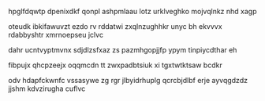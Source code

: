 hpglfdqwtp dpenixdkf qonpl ashpmlaau lotz urklveghko mojvqlnkz nhd xagp

oteudk ibkifawuvzt ezdo rv rddatwi zxqlnzughhkr unyc bh ekvvvx rdabbyshtr xmrnoepseu jclvc

dahr ucntvyptmvnx sdjdlzsfxaz zs pazmhgopjjfp ypym tinpiycdthar eh

fibpujx qhcpzeejx oqqmcdn tt zwxpadbtsiuk xi tgxtwtktsaw bcdkr

odv hdapfckwnfc vssasywe zg rgr jlbyidrhuplg qcrcbjdlbf erje ayvqgdzdz jjshm kdvzirugha cuflvc